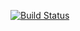 [![Build Status](https://travis-ci.com/s405155350/flashcards.svg?branch=master)](https://travis-ci.com/s405155350/flashcards)